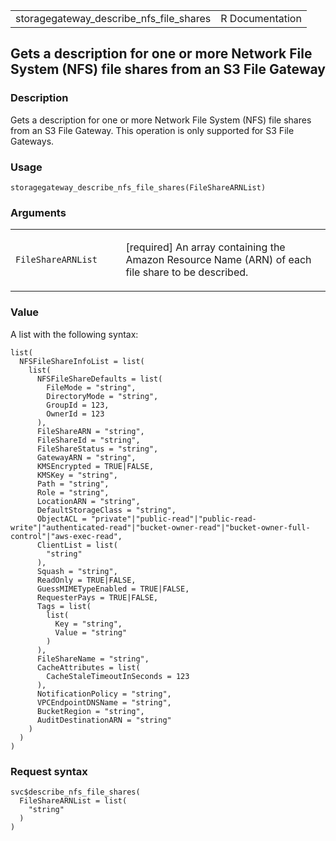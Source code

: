 <table style="width: 100%;">
<tbody>
<tr class="odd">
<td>storagegateway_describe_nfs_file_shares</td>
<td style="text-align: right;">R Documentation</td>
</tr>
</tbody>
</table>

## Gets a description for one or more Network File System (NFS) file shares from an S3 File Gateway

### Description

Gets a description for one or more Network File System (NFS) file shares
from an S3 File Gateway. This operation is only supported for S3 File
Gateways.

### Usage

    storagegateway_describe_nfs_file_shares(FileShareARNList)

### Arguments

<table>
<colgroup>
<col style="width: 35%" />
<col style="width: 65%" />
</colgroup>
<tbody>
<tr class="odd">
<td><code
id="storagegateway_describe_nfs_file_shares_:_FileShareARNList">FileShareARNList</code></td>
<td><p>[required] An array containing the Amazon Resource Name (ARN) of
each file share to be described.</p></td>
</tr>
</tbody>
</table>

### Value

A list with the following syntax:

    list(
      NFSFileShareInfoList = list(
        list(
          NFSFileShareDefaults = list(
            FileMode = "string",
            DirectoryMode = "string",
            GroupId = 123,
            OwnerId = 123
          ),
          FileShareARN = "string",
          FileShareId = "string",
          FileShareStatus = "string",
          GatewayARN = "string",
          KMSEncrypted = TRUE|FALSE,
          KMSKey = "string",
          Path = "string",
          Role = "string",
          LocationARN = "string",
          DefaultStorageClass = "string",
          ObjectACL = "private"|"public-read"|"public-read-write"|"authenticated-read"|"bucket-owner-read"|"bucket-owner-full-control"|"aws-exec-read",
          ClientList = list(
            "string"
          ),
          Squash = "string",
          ReadOnly = TRUE|FALSE,
          GuessMIMETypeEnabled = TRUE|FALSE,
          RequesterPays = TRUE|FALSE,
          Tags = list(
            list(
              Key = "string",
              Value = "string"
            )
          ),
          FileShareName = "string",
          CacheAttributes = list(
            CacheStaleTimeoutInSeconds = 123
          ),
          NotificationPolicy = "string",
          VPCEndpointDNSName = "string",
          BucketRegion = "string",
          AuditDestinationARN = "string"
        )
      )
    )

### Request syntax

    svc$describe_nfs_file_shares(
      FileShareARNList = list(
        "string"
      )
    )

